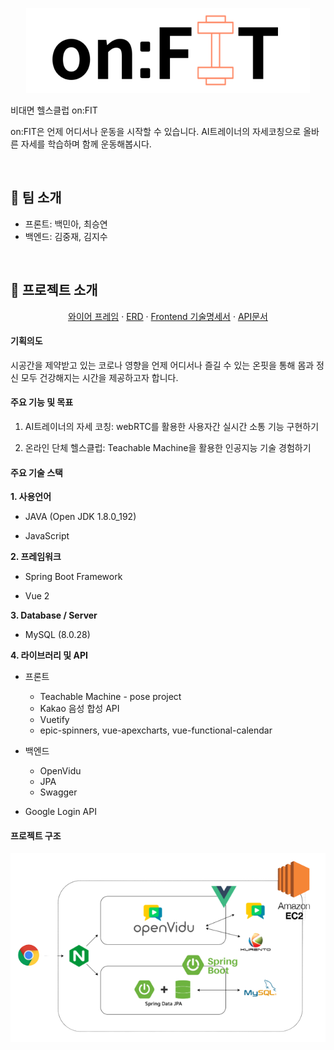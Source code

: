   <p align="center">
      <img src="README.assets/image-20220216213346733.png"/>

비대면 헬스클럽 on:FIT

on:FIT은 언제 어디서나 운동을 시작할 수 있습니다. AI트레이너의 자세코칭으로 올바른 자세를 학습하며 함께 운동해봅시다.

​	  
 
## :muscle: 팀 소개

- 프론트: 백민아, 최승연
- 백엔드: 김중재, 김지수

​		 

## :muscle: 프로젝트 소개

  <p align="center">
<a href="README.assets/와이어프레임.pdf">와이어 프레임</a>	·	<a href="README.assets/ERD.pdf">ERD</a>	·	
      <a href="README.assets/기술명세서.pdf">Frontend 기술명세서</a>    · 	<a href="README.assets/API문서.pdf">API문서</a>

#### 기획의도

시공간을 제약받고 있는 코로나 영향을 언제 어디서나 즐길 수 있는 온핏을 통해 몸과 정신 모두 건강해지는 시간을 제공하고자 합니다.



#### 주요 기능 및 목표

1. AI트레이너의 자세 코칭: webRTC를 활용한 사용자간 실시간 소통 기능 구현하기

2. 온라인 단체 헬스클럽: Teachable Machine을 활용한 인공지능 기술 경험하기

    

#### 주요 기술 스택

**1. 사용언어**
   - JAVA (Open JDK 1.8.0_192)
     
   - JavaScript

      

**2. 프레임워크**
   - Spring Boot Framework

   - Vue 2

      

**3. Database / Server**
   - MySQL (8.0.28)

         

**4. 라이브러리 및 API**
   - 프론트
     - Teachable Machine - pose project
     - Kakao 음성 합성 API
     - Vuetify
     - epic-spinners, vue-apexcharts, vue-functional-calendar
            
   - 백엔드
     - OpenVidu
     - JPA
     - Swagger
         
   - Google Login API
      
      

#### 프로젝트 구조

![img](README.assets/q9gk1-BoyRrSB3OkEmGtaq4vwRzBgNV7_NMtW8lfQGIB-8doSjcjBvUKRTlVPInZ6zd8dLFTx89WxTne48RzP6o7l3QfPga8AowSMJgipq_XbediAyQpZGkkyFtFF70GW8qhFkFh8RJT.png)

